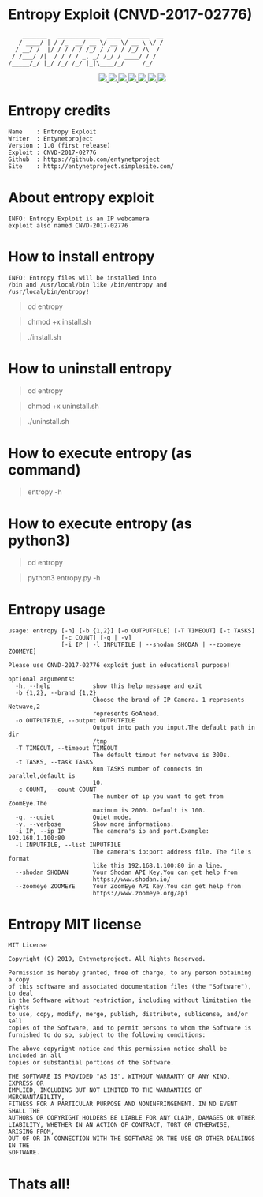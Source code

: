 # Entropy Exploit (CNVD-2017-02776)

        _______   ____________  ____  ______  __
       / ____/ | / /_  __/ __ \/ __ \/ __ \ \/ /
      / __/ /  |/ / / / / /_/ / / / / /_/ /\  / 
     / /___/ /|  / / / / _, _/ /_/ / ____/ / / 
    /_____/_/ |_/ /_/ /_/ |_|\____/_/     /_/ 

<p align="center">
  <a href="http://entynetproject.simplesite.com/">
    <img src="https://img.shields.io/badge/entynetproject-Ivan%20Nikolsky-blue.svg">
  </a>
  <a href="https://github.com/entynetproject/entropy/releases">
    <img src="https://img.shields.io/github/release/entynetproject/entropy.svg">
  </a>
  <a href="https://ru.m.wikipedia.org/wiki/Python">
    <img src="https://img.shields.io/badge/language-python-blue.svg">
 </a>
  <a href="https://exploit-db.com/">
      <img src="https://img.shields.io/badge/exploit-CNVD-red.svg?maxAge=2592000">
 </a>
  <a href="https://github.com/entynetproject/entropy/issues?q=is%3Aissue+is%3Aclosed">
      <img src="https://img.shields.io/github/issues/entynetproject/entropy.svg">
  </a>
  <a href="https://github.com/entynetproject/entropy/wiki">
      <img src="https://img.shields.io/badge/wiki%20-entropy-lightgrey.svg">
 </a>
  <a href="https://mobile.twitter.com/entynetproject">
    <img src="https://img.shields.io/badge/twitter-entynetproject-blue.svg">
 </a>
</p>

# Entropy credits

    Name    : Entropy Exploit
    Writer  : Entynetproject
    Version : 1.0 (first release)
    Exploit : CNVD-2017-02776
    Github  : https://github.com/entynetproject
    Site    : http://entynetproject.simplesite.com/

# About entropy exploit

    INFO: Entropy Exploit is an IP webcamera 
    exploit also named CNVD-2017-02776 

# How to install entropy

    INFO: Entropy files will be installed into
    /bin and /usr/local/bin like /bin/entropy and 
    /usr/local/bin/entropy!
    
> cd entropy

> chmod +x install.sh

> ./install.sh

# How to uninstall entropy

> cd entropy

> chmod +x uninstall.sh

> ./uninstall.sh

# How to execute entropy (as command)

> entropy -h

# How to execute entropy (as python3)

> cd entropy

> python3 entropy.py -h

# Entropy usage

    usage: entropy [-h] [-b {1,2}] [-o OUTPUTFILE] [-T TIMEOUT] [-t TASKS]
                   [-c COUNT] [-q | -v]
                   [-i IP | -l INPUTFILE | --shodan SHODAN | --zoomeye ZOOMEYE]

    Please use CNVD-2017-02776 exploit just in educational purpose!

    optional arguments:
      -h, --help            show this help message and exit
      -b {1,2}, --brand {1,2}
                            Choose the brand of IP Camera. 1 represents Netwave,2
                            represents GoAhead.
      -o OUTPUTFILE, --output OUTPUTFILE
                            Output into path you input.The default path in dir
                            /tmp
      -T TIMEOUT, --timeout TIMEOUT
                            The default timout for netwave is 300s.
      -t TASKS, --task TASKS
                            Run TASKS number of connects in parallel,default is
                            10.
      -c COUNT, --count COUNT
                            The number of ip you want to get from ZoomEye.The
                            maximum is 2000. Default is 100.
      -q, --quiet           Quiet mode.
      -v, --verbose         Show more informations.
      -i IP, --ip IP        The camera's ip and port.Example: 192.168.1.100:80
      -l INPUTFILE, --list INPUTFILE
                            The camera's ip:port address file. The file's format
                            like this 192.168.1.100:80 in a line.
      --shodan SHODAN       Your Shodan API Key.You can get help from
                            https://www.shodan.io/
      --zoomeye ZOOMEYE     Your ZoomEye API Key.You can get help from
                            https://www.zoomeye.org/api


# Entropy MIT license

    MIT License

    Copyright (C) 2019, Entynetproject. All Rights Reserved.

    Permission is hereby granted, free of charge, to any person obtaining a copy
    of this software and associated documentation files (the "Software"), to deal
    in the Software without restriction, including without limitation the rights
    to use, copy, modify, merge, publish, distribute, sublicense, and/or sell
    copies of the Software, and to permit persons to whom the Software is
    furnished to do so, subject to the following conditions:

    The above copyright notice and this permission notice shall be included in all
    copies or substantial portions of the Software.

    THE SOFTWARE IS PROVIDED "AS IS", WITHOUT WARRANTY OF ANY KIND, EXPRESS OR
    IMPLIED, INCLUDING BUT NOT LIMITED TO THE WARRANTIES OF MERCHANTABILITY,
    FITNESS FOR A PARTICULAR PURPOSE AND NONINFRINGEMENT. IN NO EVENT SHALL THE
    AUTHORS OR COPYRIGHT HOLDERS BE LIABLE FOR ANY CLAIM, DAMAGES OR OTHER
    LIABILITY, WHETHER IN AN ACTION OF CONTRACT, TORT OR OTHERWISE, ARISING FROM,
    OUT OF OR IN CONNECTION WITH THE SOFTWARE OR THE USE OR OTHER DEALINGS IN THE
    SOFTWARE.

# Thats all!
